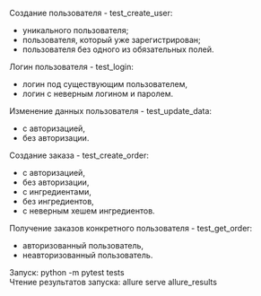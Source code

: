 Создание пользователя - test_create_user:
- уникального пользователя;
- пользователя, который уже зарегистрирован;
- пользователя без одного из обязательных полей.

Логин пользователя - test_login:
- логин под существующим пользователем,
- логин с неверным логином и паролем.

Изменение данных пользователя - test_update_data:
- с авторизацией,
- без авторизации.

Создание заказа - test_create_order:
- с авторизацией,
- без авторизации,
- с ингредиентами,
- без ингредиентов,
- с неверным хешем ингредиентов.

Получение заказов конкретного пользователя - test_get_order:
- авторизованный пользователь,
- неавторизованный пользователь.

Запуск: python -m pytest tests \
Чтение результатов запуска: allure serve allure_results